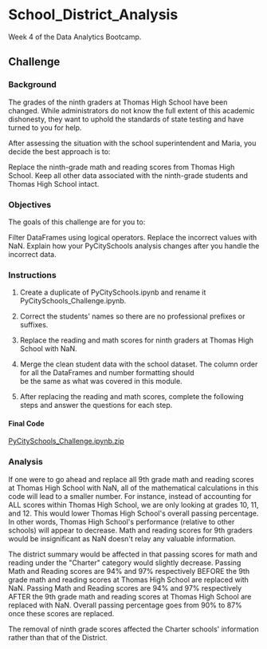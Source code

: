 # School_District_Analysis
Week 4 of the Data Analytics Bootcamp.


## Challenge

### Background
The grades of the ninth graders at Thomas High School have been changed. While administrators do not know the full extent of this academic dishonesty, they want to uphold the standards of state testing and have turned to you for help.

After assessing the situation with the school superintendent and Maria, you decide the best approach is to:

Replace the ninth-grade math and reading scores from Thomas High School.
Keep all other data associated with the ninth-grade students and Thomas High School intact.

### Objectives

The goals of this challenge are for you to:

Filter DataFrames using logical operators.
Replace the incorrect values with NaN.
Explain how your PyCitySchools analysis changes after you handle the incorrect data. 

### Instructions

1. Create a duplicate of PyCitySchools.ipynb and rename it PyCitySchools_Challenge.ipynb.
2. Correct the students' names so there are no professional prefixes or suffixes.


3. Replace the reading and math scores for ninth graders at Thomas High School with NaN.


4. Merge the clean student data with the school dataset. The column order for all the DataFrames and number formatting should  
   be the same as what was covered in this module.
5. After replacing the reading and math scores, complete the following steps and answer the questions for each step.

#### Final Code

[PyCitySchools_Challenge.ipynb.zip](https://github.com/efuen0077/School_District_Analysis/files/4654560/PyCitySchools_Challenge.ipynb.zip)

### Analysis

If one were to go ahead and replace all 9th grade math and reading scores at Thomas High School with NaN, all of the mathematical calculations in this code will lead to a smaller number. For instance, instead of accounting for ALL scores within Thomas High School, we are only looking at grades 10, 11, and 12. This would lower Thomas High School's overall passing percentage. In other words, Thomas High School's performance (relative to other schools) will appear to decrease. Math and reading scores for 9th graders would be insignificant as NaN doesn't relay any valuable information.

The district summary would be affected in that passing scores for math and reading under the "Charter" category would slightly decrease. Passing Math and Reading scores are 94% and 97% respectively BEFORE the 9th grade math and reading scores at Thomas High School are replaced with NaN. Passing Math and Reading scores are 94% and 97% respectively AFTER the 9th grade math and reading scores at Thomas High School are replaced with NaN. Overall passing percentage goes from 90% to 87% once these scores are replaced.

The removal of ninth grade scores affected the Charter schools' information rather than that of the District.
